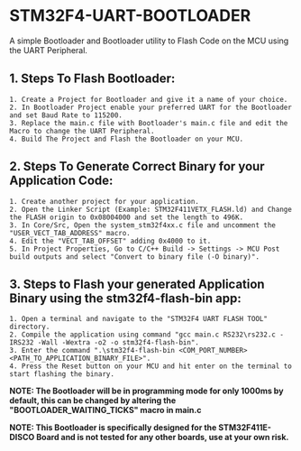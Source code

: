 # STM32F4-UART-BOOTLOADER
A simple Bootloader and Bootloader utility to Flash Code on the MCU using the UART Peripheral.

## 1. Steps To Flash Bootloader:
	1. Create a Project for Bootloader and give it a name of your choice.
	2. In Bootloader Project enable your preferred UART for the Bootloader and set Baud Rate to 115200.
	3. Replace the main.c file with Bootloader's main.c file and edit the Macro to change the UART Peripheral.
	4. Build The Project and Flash the Bootloader on your MCU.

## 2. Steps To Generate Correct Binary for your Application Code:
	1. Create another project for your application.
 	2. Open the Linker Script (Example: STM32F411VETX_FLASH.ld) and Change the FLASH origin to 0x08004000 and set the length to 496K.
  	3. In Core/Src, Open the system_stm32f4xx.c file and uncomment the "USER_VECT_TAB_ADDRESS" macro.
   	4. Edit the "VECT_TAB_OFFSET" adding 0x4000 to it.
	5. In Project Properties, Go to C/C++ Build -> Settings -> MCU Post build outputs and select "Convert to binary file (-O binary)".
 
 ## 3. Steps to Flash your generated Application Binary using the stm32f4-flash-bin app:
 	1. Open a terminal and navigate to the "STM32F4 UART FLASH TOOL" directory.
  	2. Compile the application using command "gcc main.c RS232\rs232.c -IRS232 -Wall -Wextra -o2 -o stm32f4-flash-bin".
   	3. Enter the command ".\stm32f4-flash-bin <COM_PORT_NUMBER> <PATH_TO_APPLICATION_BINARY_FILE>".
	4. Press the Reset button on your MCU and hit enter on the terminal to start flashing the binary.

**NOTE: The Bootloader will be in programming mode for only 1000ms by default, this can be changed by altering the "BOOTLOADER_WAITING_TICKS" macro in main.c**

**NOTE: This Bootloader is specifically designed for the STM32F411E-DISCO Board and is not tested for any other boards, use at your own risk.**
